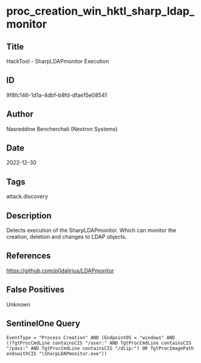 # proc_creation_win_hktl_sharp_ldap_monitor

## Title
HackTool - SharpLDAPmonitor Execution

## ID
9f8fc146-1d1a-4dbf-b8fd-dfae15e08541

## Author
Nasreddine Bencherchali (Nextron Systems)

## Date
2022-12-30

## Tags
attack.discovery

## Description
Detects execution of the SharpLDAPmonitor. Which can monitor the creation, deletion and changes to LDAP objects.

## References
https://github.com/p0dalirius/LDAPmonitor

## False Positives
Unknown

## SentinelOne Query
```
EventType = "Process Creation" AND (EndpointOS = "windows" AND ((TgtProcCmdLine containsCIS "/user:" AND TgtProcCmdLine containsCIS "/pass:" AND TgtProcCmdLine containsCIS "/dcip:") OR TgtProcImagePath endswithCIS "\SharpLDAPmonitor.exe"))

```